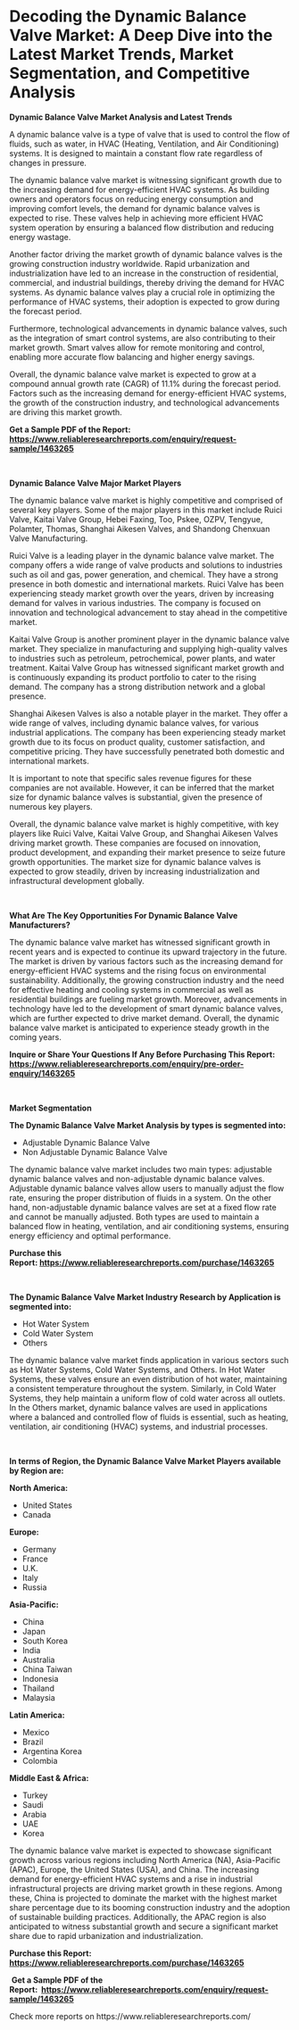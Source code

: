 <p><h1>Decoding the Dynamic Balance Valve Market: A Deep Dive into the Latest Market Trends, Market Segmentation, and Competitive Analysis</h1></p><p><strong>Dynamic Balance Valve Market Analysis and Latest Trends</strong></p>
<p><p>A dynamic balance valve is a type of valve that is used to control the flow of fluids, such as water, in HVAC (Heating, Ventilation, and Air Conditioning) systems. It is designed to maintain a constant flow rate regardless of changes in pressure.</p><p>The dynamic balance valve market is witnessing significant growth due to the increasing demand for energy-efficient HVAC systems. As building owners and operators focus on reducing energy consumption and improving comfort levels, the demand for dynamic balance valves is expected to rise. These valves help in achieving more efficient HVAC system operation by ensuring a balanced flow distribution and reducing energy wastage.</p><p>Another factor driving the market growth of dynamic balance valves is the growing construction industry worldwide. Rapid urbanization and industrialization have led to an increase in the construction of residential, commercial, and industrial buildings, thereby driving the demand for HVAC systems. As dynamic balance valves play a crucial role in optimizing the performance of HVAC systems, their adoption is expected to grow during the forecast period.</p><p>Furthermore, technological advancements in dynamic balance valves, such as the integration of smart control systems, are also contributing to their market growth. Smart valves allow for remote monitoring and control, enabling more accurate flow balancing and higher energy savings.</p><p>Overall, the dynamic balance valve market is expected to grow at a compound annual growth rate (CAGR) of 11.1% during the forecast period. Factors such as the increasing demand for energy-efficient HVAC systems, the growth of the construction industry, and technological advancements are driving this market growth.</p></p>
<p><strong>Get a Sample PDF of the Report:&nbsp; <a href="https://www.reliableresearchreports.com/enquiry/request-sample/1463265">https://www.reliableresearchreports.com/enquiry/request-sample/1463265</a></strong></p>
<p>&nbsp;</p>
<p><strong>Dynamic Balance Valve Major Market Players</strong></p>
<p><p>The dynamic balance valve market is highly competitive and comprised of several key players. Some of the major players in this market include Ruici Valve, Kaitai Valve Group, Hebei Faxing, Too, Pskee, OZPV, Tengyue, Polamter, Thomas, Shanghai Aikesen Valves, and Shandong Chenxuan Valve Manufacturing.</p><p>Ruici Valve is a leading player in the dynamic balance valve market. The company offers a wide range of valve products and solutions to industries such as oil and gas, power generation, and chemical. They have a strong presence in both domestic and international markets. Ruici Valve has been experiencing steady market growth over the years, driven by increasing demand for valves in various industries. The company is focused on innovation and technological advancement to stay ahead in the competitive market.</p><p>Kaitai Valve Group is another prominent player in the dynamic balance valve market. They specialize in manufacturing and supplying high-quality valves to industries such as petroleum, petrochemical, power plants, and water treatment. Kaitai Valve Group has witnessed significant market growth and is continuously expanding its product portfolio to cater to the rising demand. The company has a strong distribution network and a global presence.</p><p>Shanghai Aikesen Valves is also a notable player in the market. They offer a wide range of valves, including dynamic balance valves, for various industrial applications. The company has been experiencing steady market growth due to its focus on product quality, customer satisfaction, and competitive pricing. They have successfully penetrated both domestic and international markets.</p><p>It is important to note that specific sales revenue figures for these companies are not available. However, it can be inferred that the market size for dynamic balance valves is substantial, given the presence of numerous key players.</p><p>Overall, the dynamic balance valve market is highly competitive, with key players like Ruici Valve, Kaitai Valve Group, and Shanghai Aikesen Valves driving market growth. These companies are focused on innovation, product development, and expanding their market presence to seize future growth opportunities. The market size for dynamic balance valves is expected to grow steadily, driven by increasing industrialization and infrastructural development globally.</p></p>
<p>&nbsp;</p>
<p><strong>What Are The Key Opportunities For Dynamic Balance Valve Manufacturers?</strong></p>
<p><p>The dynamic balance valve market has witnessed significant growth in recent years and is expected to continue its upward trajectory in the future. The market is driven by various factors such as the increasing demand for energy-efficient HVAC systems and the rising focus on environmental sustainability. Additionally, the growing construction industry and the need for effective heating and cooling systems in commercial as well as residential buildings are fueling market growth. Moreover, advancements in technology have led to the development of smart dynamic balance valves, which are further expected to drive market demand. Overall, the dynamic balance valve market is anticipated to experience steady growth in the coming years.</p></p>
<p><strong>Inquire or Share Your Questions If Any Before Purchasing This Report: <a href="https://www.reliableresearchreports.com/enquiry/pre-order-enquiry/1463265">https://www.reliableresearchreports.com/enquiry/pre-order-enquiry/1463265</a></strong></p>
<p>&nbsp;</p>
<p><strong>Market Segmentation</strong></p>
<p><strong>The Dynamic Balance Valve Market Analysis by types is segmented into:</strong></p>
<p><ul><li>Adjustable Dynamic Balance Valve</li><li>Non Adjustable Dynamic Balance Valve</li></ul></p>
<p><p>The dynamic balance valve market includes two main types: adjustable dynamic balance valves and non-adjustable dynamic balance valves. Adjustable dynamic balance valves allow users to manually adjust the flow rate, ensuring the proper distribution of fluids in a system. On the other hand, non-adjustable dynamic balance valves are set at a fixed flow rate and cannot be manually adjusted. Both types are used to maintain a balanced flow in heating, ventilation, and air conditioning systems, ensuring energy efficiency and optimal performance.</p></p>
<p><strong>Purchase this Report:&nbsp;<a href="https://www.reliableresearchreports.com/purchase/1463265">https://www.reliableresearchreports.com/purchase/1463265</a></strong></p>
<p>&nbsp;</p>
<p><strong>The Dynamic Balance Valve Market Industry Research by Application is segmented into:</strong></p>
<p><ul><li>Hot Water System</li><li>Cold Water System</li><li>Others</li></ul></p>
<p><p>The dynamic balance valve market finds application in various sectors such as Hot Water Systems, Cold Water Systems, and Others. In Hot Water Systems, these valves ensure an even distribution of hot water, maintaining a consistent temperature throughout the system. Similarly, in Cold Water Systems, they help maintain a uniform flow of cold water across all outlets. In the Others market, dynamic balance valves are used in applications where a balanced and controlled flow of fluids is essential, such as heating, ventilation, air conditioning (HVAC) systems, and industrial processes.</p></p>
<p>&nbsp;</p>
<p><strong>In terms of Region, the Dynamic Balance Valve Market Players available by Region are:</strong></p>
<p>
    <p> <strong> North America: </strong>
        <ul>
            <li>United States</li>
            <li>Canada</li>
        </ul>
        </p> 
    <p> <strong> Europe: </strong>
        <ul>
            <li>Germany</li>
            <li>France</li>
            <li>U.K.</li>
            <li>Italy</li>
            <li>Russia</li>
        </ul>
        </p> 
    <p> <strong> Asia-Pacific: </strong>
        <ul>
            <li>China</li>
            <li>Japan</li>
            <li>South Korea</li>
            <li>India</li>
            <li>Australia</li>
            <li>China Taiwan</li>
            <li>Indonesia</li>
            <li>Thailand</li>
            <li>Malaysia</li>
        </ul>
        </p> 
    <p> <strong> Latin America: </strong>
        <ul>
            <li>Mexico</li>
            <li>Brazil</li>
            <li>Argentina Korea</li>
            <li>Colombia</li>
        </ul>
        </p> 
    <p> <strong> Middle East & Africa: </strong>
        <ul>
            <li>Turkey</li>
            <li>Saudi</li>
            <li>Arabia</li>
            <li>UAE</li>
            <li>Korea</li>
        </ul>
    </p>
    </p>
<p><p>The dynamic balance valve market is expected to showcase significant growth across various regions including North America (NA), Asia-Pacific (APAC), Europe, the United States (USA), and China. The increasing demand for energy-efficient HVAC systems and a rise in industrial infrastructural projects are driving market growth in these regions. Among these, China is projected to dominate the market with the highest market share percentage due to its booming construction industry and the adoption of sustainable building practices. Additionally, the APAC region is also anticipated to witness substantial growth and secure a significant market share due to rapid urbanization and industrialization.</p></p>
<p><strong>Purchase this Report: <a href="https://www.reliableresearchreports.com/purchase/1463265">https://www.reliableresearchreports.com/purchase/1463265</a></strong></p>
<p>&nbsp;<strong>Get a Sample PDF of the Report:&nbsp;&nbsp;<a href="https://www.reliableresearchreports.com/enquiry/request-sample/1463265">https://www.reliableresearchreports.com/enquiry/request-sample/1463265</a></strong></p>
<p><strong></strong></p>
<p>Check more reports on https://www.reliableresearchreports.com/</p>